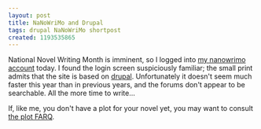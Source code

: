 ```yaml
---
layout: post
title: NaNoWriMo and Drupal
tags: drupal NaNoWriMo shortpost
created: 1193535865
---
```

National Novel Writing Month is imminent, so I logged into [my nanowrimo account](http://www.nanowrimo.org/user/4573) today.  I found the login screen suspiciously familiar; the small print admits that the site is based on [drupal](http://www.drupal.org/).  Unfortunately it doesn't seem much faster this year than in previous years, and the forums don't appear to be searchable.  All the more time to write...<!--break-->

If, like me, you don't have a plot for your novel yet, you may want to consult [the plot FARQ](http://www.ipl.org/div/farq/plotFARQ.html).
